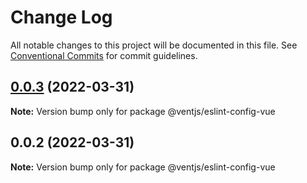 # Change Log

All notable changes to this project will be documented in this file.
See [Conventional Commits](https://conventionalcommits.org) for commit guidelines.

## [0.0.3](https://github.com/ventjs/eslint-config/compare/v0.0.2...v0.0.3) (2022-03-31)

**Note:** Version bump only for package @ventjs/eslint-config-vue





## 0.0.2 (2022-03-31)

**Note:** Version bump only for package @ventjs/eslint-config-vue
